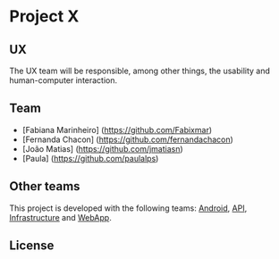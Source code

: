 # Project X

## UX
The UX team will be responsible, among other things, the usability and human-computer interaction.

## Team
- [Fabiana Marinheiro] (https://github.com/Fabixmar)
- [Fernanda Chacon] (https://github.com/fernandachacon)
- [João Matias] (https://github.com/jmatiasn)
- [Paula] (https://github.com/paulalps)

## Other teams
This project is developed with the following teams: [Android](https://github.com/Processos-de-software-2016-2/Android), [API](https://github.com/Processos-de-software-2016-2/python-api), [Infrastructure](https://github.com/Processos-de-software-2016-2/Infraestrutura) and [WebApp](https://github.com/Processos-de-software-2016-2/Web-App).

## License



